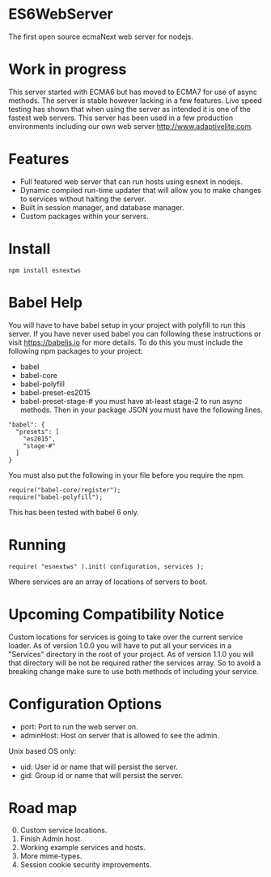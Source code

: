 ES6WebServer
============

The first open source ecmaNext web server for nodejs.

Work in progress
================
This server started with ECMA6 but has moved to ECMA7 for use of async methods.
The server is stable however lacking in a few features.
Live speed testing has shown that when using the server as intended it is one of the fastest web servers.
This server has been used in a few production environments including our own web server http://www.adaptivelite.com.

Features
========
* Full featured web server that can run hosts using esnext in nodejs.
* Dynamic compiled run-time updater that will allow you to make changes to services without halting the server.
* Built in session manager, and database manager.
* Custom packages within your servers.

Install
=======
`npm install esnextws`

Babel Help
==========
You will have to have babel setup in your project with polyfill to run this server.
If you have never used babel you can following these instructions or visit https://babeljs.io for more details.
To do this you must include the following npm packages to your project:
* babel
* babel-core
* babel-polyfill
* babel-preset-es2015
* babel-preset-stage-# you must have at-least stage-2 to run async methods.
Then in your package JSON you must have the following lines.
```
"babel": {
  "presets": [
    "es2015",
    "stage-#"
  ]
}
```

You must also put the following in your file before you require the npm.
```
require("babel-core/register");
require("babel-polyfill");
```
This has been tested with babel 6 only.

Running
=======
```
require( "esnextws" ).init( configuration, services );
```
Where services are an array of locations of servers to boot.

Upcoming Compatibility Notice
=============================
Custom locations for services is going to take over the current service loader.
As of version 1.0.0 you will have to put all your services in a "Services" directory in the root of your project.
As of version 1.1.0 you will that directory will be not be required rather the services array.
So to avoid a breaking change make sure to use both methods of including your service.

Configuration Options
==============
* port: Port to run the web server on.
* adminHost: Host on server that is allowed to see the admin.

Unix based OS only:
* uid: User id or name that will persist the server.
* gid: Group id or name that will persist the server.

Road map
========

0. Custom service locations.
1. Finish Admin host.
2. Working example services and hosts.
3. More mime-types.
4. Session cookie security improvements.
